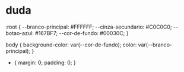 # duda
:root {
    --branco-principal: #FFFFFF;
    --cinza-secundario: #C0C0C0;
    --botao-azul: #167BF7;
    --cor-de-fundo: #00030C;
}

body {
    background-color: var(--cor-de-fundo);
    color: var(--branco-principal);
}

* {
    margin: 0;
    padding: 0;
}
